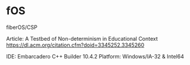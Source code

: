 # fOS
 fiberOS/CSP

 Article: A Testbed of Non-determinism in Educational Context
 https://dl.acm.org/citation.cfm?doid=3345252.3345260

 IDE: Embarcadero C++ Builder 10.4.2
 Platform: Windows/IA-32 & Intel64
